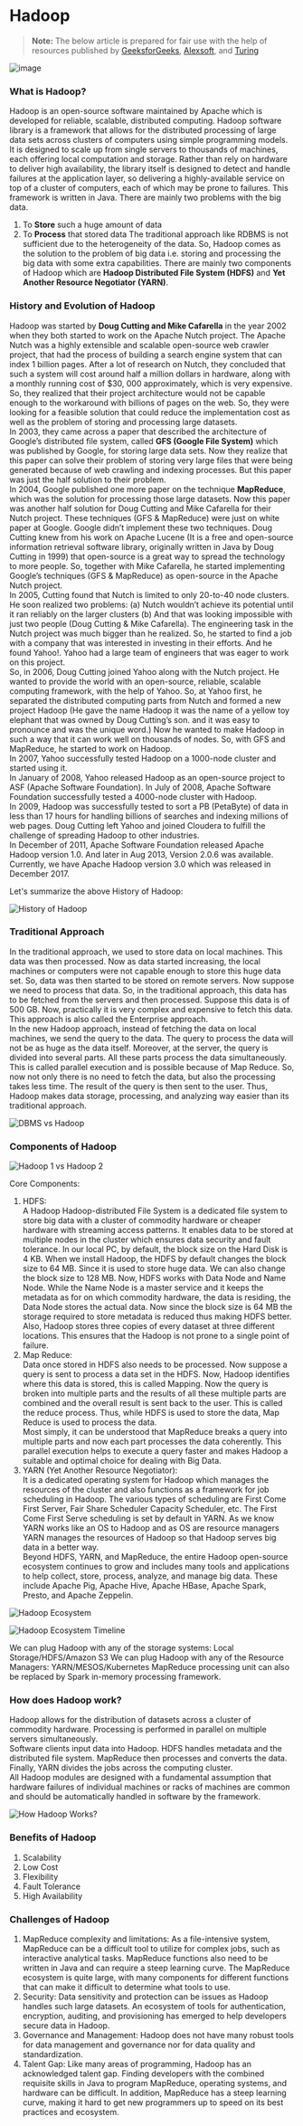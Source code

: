# Hadoop

> **Note:**
The below article is prepared for fair use with the help of resources published by [GeeksforGeeks](https://www.sap.com/hk/products/technology-platform/what-is-big-data.html), [Alexsoft](https://www.altexsoft.com/blog/), and [Turing](https://www.turing.com/)

![image](https://github.com/elecsomk10/Demo/assets/37346017/7ebb9097-a620-466e-9159-3c67c380d1db)

### What is Hadoop?

Hadoop is an open-source software maintained by Apache which is developed for reliable, scalable, distributed computing. Hadoop software library is a framework that allows for the distributed processing of large data sets across clusters of computers using simple programming models. It is designed to scale up from single servers to thousands of machines, each offering local computation and storage. Rather than rely on hardware to deliver high availability, the library itself is designed to detect and handle failures at the application layer, so delivering a highly-available service on top of a cluster of computers, each of which may be prone to failures. This framework is written in Java. 
There are mainly two problems with the big data. 
1. To **Store** such a huge amount of data
2. To **Process** that stored data
The traditional approach like RDBMS is not sufficient due to the heterogeneity of the data. So, Hadoop comes as the solution to the problem of big data i.e. storing and processing the big data with some extra capabilities. There are mainly two components of Hadoop which are **Hadoop Distributed File System (HDFS)** and **Yet Another Resource Negotiator (YARN)**.

### History and Evolution of Hadoop

Hadoop was started by **Doug Cutting and Mike Cafarella** in the year 2002 when they both started to work on the Apache Nutch project. The Apache Nutch was  a highly extensible and scalable open-source web crawler project, that had the process of building a search engine system that can index 1 billion pages. After a lot of research on Nutch, they concluded that such a system will cost around half a million dollars in hardware, along with a monthly running cost of $30, 000 approximately, which is very expensive. So, they realized that their project architecture would not be capable enough to the workaround with billions of pages on the web. So, they were looking for a feasible solution that could reduce the implementation cost as well as the problem of storing and processing large datasets.  
In 2003, they came across a paper that described the architecture of Google’s distributed file system, called **GFS (Google File System)** which was published by Google, for storing large data sets. Now they realize that this paper can solve their problem of storing very large files that were being generated because of web crawling and indexing processes. But this paper was just the half solution to their problem.  
In 2004, Google published one more paper on the technique **MapReduce**, which was the solution for processing those large datasets. Now this paper was another half solution for Doug Cutting and Mike Cafarella for their Nutch project. These techniques (GFS & MapReduce) were just on white paper at Google. Google didn’t implement these two techniques. Doug Cutting knew from his work on Apache Lucene (It is a free and open-source information retrieval software library, originally written in Java by Doug Cutting in 1999) that open-source is a great way to spread the technology to more people. So, together with Mike Cafarella, he started implementing Google’s techniques (GFS & MapReduce) as open-source in the Apache Nutch project.  
In 2005, Cutting found that Nutch is limited to only 20-to-40 node clusters. He soon realized two problems:
(a) Nutch wouldn’t achieve its potential until it ran reliably on the larger clusters
(b) And that was looking impossible with just two people (Doug Cutting & Mike Cafarella).
The engineering task in the Nutch project was much bigger than he realized. So, he started to find a job with a company that was interested in investing in their efforts. And he found Yahoo!. Yahoo had a large team of engineers that was eager to work on this project.  
So, in 2006, Doug Cutting joined Yahoo along with the Nutch project. He wanted to provide the world with an open-source, reliable, scalable computing framework, with the help of Yahoo. So, at Yahoo first, he separated the distributed computing parts from Nutch and formed a new project Hadoop (He gave the name Hadoop it was the name of a yellow toy elephant that was owned by Doug Cutting’s son. and it was easy to pronounce and was the unique word.) Now he wanted to make Hadoop in such a way that it can work well on thousands of nodes. So, with GFS and MapReduce, he started to work on Hadoop.  
In 2007, Yahoo successfully tested Hadoop on a 1000-node cluster and started using it.  
In January of 2008, Yahoo released Hadoop as an open-source project to ASF (Apache Software Foundation). In July of 2008, Apache Software Foundation successfully tested a 4000-node cluster with Hadoop.  
In 2009, Hadoop was successfully tested to sort a PB (PetaByte) of data in less than 17 hours for handling billions of searches and indexing millions of web pages. Doug Cutting left Yahoo and joined Cloudera to fulfill the challenge of spreading Hadoop to other industries.  
In December of 2011, Apache Software Foundation released Apache Hadoop version 1.0. And later in Aug 2013, Version 2.0.6 was available. Currently, we have Apache Hadoop version 3.0 which was released in December 2017.  

Let's summarize the above History of Hadoop:

![History of Hadoop](https://github.com/elecsomk10/Demo/assets/37346017/becfb754-3617-4be2-b51c-85773ecb4cf3)

### Traditional Approach

In the traditional approach, we used to store data on local machines. This data was then processed. Now as data started increasing, the local machines or computers were not capable enough to store this huge data set. So, data was then started to be stored on remote servers. Now suppose we need to process that data. So, in the traditional approach, this data has to be fetched from the servers and then processed. Suppose this data is of 500 GB. Now, practically it is very complex and expensive to fetch this data. This approach is also called the Enterprise approach.  
In the new Hadoop approach, instead of fetching the data on local machines, we send the query to the data. The query to process the data will not be as huge as the data itself. Moreover, at the server, the query is divided into several parts. All these parts process the data simultaneously. This is called parallel execution and is possible because of Map Reduce. So, now not only there is no need to fetch the data, but also the processing takes less time. The result of the query is then sent to the user. Thus, Hadoop makes data storage, processing, and analyzing way easier than its traditional approach.  


![DBMS vs Hadoop](https://github.com/elecsomk10/Demo/assets/37346017/dda3bc7c-593c-4fb0-a361-268ee2d16755)

### Components of Hadoop

![Hadoop 1 vs Hadoop 2](https://github.com/elecsomk10/Demo/assets/37346017/f3f49a9e-cdca-4942-b359-68625adef204)

Core Components:
1. HDFS:  
   A Hadoop Hadoop-distributed File System is a dedicated file system to store big data with a cluster of commodity hardware or cheaper hardware with streaming access patterns. It enables data to be stored at multiple nodes in the cluster which ensures data security and fault tolerance.
   In our local PC, by default, the block size on the Hard Disk is 4 KB. When we install Hadoop, the HDFS by default changes the block size to 64 MB. Since it is used to store huge data. We can also change the block size to 128 MB. Now, HDFS works with Data Node and Name Node. While the Name Node is a master service and it keeps the metadata as for on which commodity hardware, the data is residing, the Data Node stores the actual data. Now since the block size is 64 MB the storage required to store metadata is reduced thus making HDFS better. Also, Hadoop stores three copies of every dataset at three different locations. This ensures that the Hadoop is not prone to a single point of failure.
2. Map Reduce:  
   Data once stored in HDFS also needs to be processed. Now suppose a query is sent to process a data set in the HDFS. Now, Hadoop identifies where this data is stored, this is called Mapping. Now the query is broken into multiple parts and the results of all these multiple parts are combined and the overall result is sent back to the user. This is called the reduce process. Thus, while HDFS is used to store the data, Map Reduce is used to process the data.  
   Most simply, it can be understood that MapReduce breaks a query into multiple parts and now each part processes the data coherently. This parallel execution helps to execute a query faster and makes Hadoop a suitable and optimal choice for dealing with Big Data.
3. YARN (Yet Another Resource Negotiator):  
   It is a dedicated operating system for Hadoop which manages the resources of the cluster and also functions as a framework for job scheduling in Hadoop. The various types of scheduling are First Come First Server, Fair Share Scheduler Capacity Scheduler, etc. The First Come First Serve scheduling is set by default in YARN.
   As we know YARN works like an OS to Hadoop and as OS are resource managers YARN manages the resources of Hadoop so that Hadoop serves big data in a better way.  
Beyond HDFS, YARN, and MapReduce, the entire Hadoop open-source ecosystem continues to grow and includes many tools and applications to help collect, store, process, analyze, and manage big data. These include Apache Pig, Apache Hive, Apache HBase, Apache Spark, Presto, and Apache Zeppelin.  

![Hadoop Ecosystem](https://github.com/elecsomk10/Demo/assets/37346017/88855e69-17d5-4ede-ac9b-a5a4e5b24e02)

![Hadoop Ecosystem Timeline](https://github.com/elecsomk10/Demo/assets/37346017/063b9d91-f4fb-43d8-9458-de8d13f9b2e7)

We can plug Hadoop with any of the storage systems: Local Storage/HDFS/Amazon S3
We can plug Hadoop with any of the Resource Managers: YARN/MESOS/Kubernetes
MapReduce processing unit can also be replaced by Spark in-memory processing framework. 

### How does Hadoop work? 

Hadoop allows for the distribution of datasets across a cluster of commodity hardware. Processing is performed in parallel on multiple servers simultaneously.  
Software clients input data into Hadoop. HDFS handles metadata and the distributed file system. MapReduce then processes and converts the data. Finally, YARN divides the jobs across the computing cluster.  
All Hadoop modules are designed with a fundamental assumption that hardware failures of individual machines or racks of machines are common and should be automatically handled in software by the framework.  

![How Hadoop Works?](https://github.com/elecsomk10/Demo/assets/37346017/b8de07bc-856c-470d-ace9-3eca9d99ef26)

### Benefits of Hadoop

1. Scalability
2. Low Cost
3. Flexibility
4. Fault Tolerance
5. High Availability

### Challenges of Hadoop 

1. MapReduce complexity and limitations: As a file-intensive system, MapReduce can be a difficult tool to utilize for complex jobs, such as interactive analytical tasks. MapReduce functions also need to be written in Java and can require a steep learning curve. The MapReduce ecosystem is quite large, with many components for different functions that can make it difficult to determine what tools to use.  
2. Security: Data sensitivity and protection can be issues as Hadoop handles such large datasets. An ecosystem of tools for authentication, encryption, auditing, and provisioning has emerged to help developers secure data in Hadoop.
3. Governance and Management: Hadoop does not have many robust tools for data management and governance nor for data quality and standardization.
4. Talent Gap: Like many areas of programming, Hadoop has an acknowledged talent gap. Finding developers with the combined requisite skills in Java to program MapReduce, operating systems, and hardware can be difficult. In addition, MapReduce has a steep learning curve, making it hard to get new programmers up to speed on its best practices and ecosystem.

